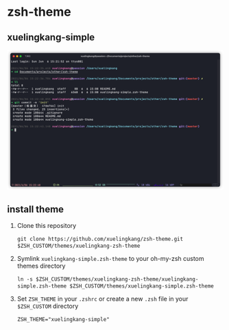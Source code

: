 # zsh-theme

## xuelingkang-simple

![xuelingkang-simple](https://raw.githubusercontent.com/xuelingkang/assets/master/zsh-theme/xuelingkang-simple.png)

## install theme

1. Clone this repository
    ```shell
    git clone https://github.com/xuelingkang/zsh-theme.git $ZSH_CUSTOM/themes/xuelingkang-zsh-theme
    ```

2. Symlink `xuelingkang-simple.zsh-theme` to your oh-my-zsh custom themes directory
    ```shell
    ln -s $ZSH_CUSTOM/themes/xuelingkang-zsh-theme/xuelingkang-simple.zsh-theme $ZSH_CUSTOM/themes/xuelingkang-simple.zsh-theme
    ```

3. Set `ZSH_THEME` in your `.zshrc` or create a new `.zsh` file in your `$ZSH_CUSTOM` directory
    ```shell
    ZSH_THEME="xuelingkang-simple"
    ```

